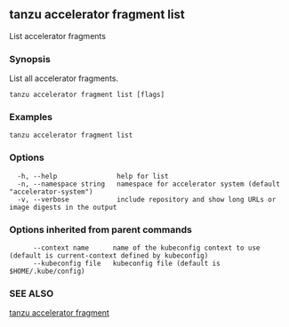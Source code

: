 ## tanzu accelerator fragment list

List accelerator fragments

### Synopsis

List all accelerator fragments.

```console
tanzu accelerator fragment list [flags]
```

### Examples

```console
tanzu accelerator fragment list
```

### Options

```console
  -h, --help               help for list
  -n, --namespace string   namespace for accelerator system (default "accelerator-system")
  -v, --verbose            include repository and show long URLs or image digests in the output
```

### Options inherited from parent commands

```console
      --context name      name of the kubeconfig context to use (default is current-context defined by kubeconfig)
      --kubeconfig file   kubeconfig file (default is $HOME/.kube/config)
```

### SEE ALSO

[tanzu accelerator fragment](tanzu_accelerator_fragment.hbs.md)